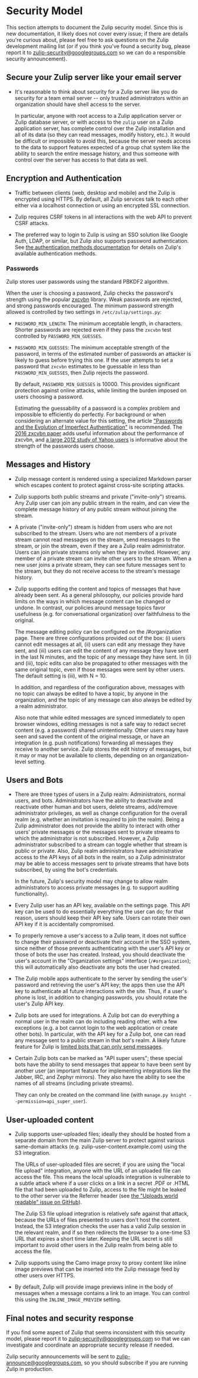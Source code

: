 # Security Model

This section attempts to document the Zulip security model.  Since
this is new documentation, it likely does not cover every issue; if
there are details you're curious about, please feel free to ask
questions on the Zulip development mailing list (or if you think
you've found a security bug, please report it to
zulip-security@googlegroups.com so we can do a responsible security
announcement).

## Secure your Zulip server like your email server

* It's reasonable to think about security for a Zulip server like you
  do security for a team email server -- only trusted administrators
  within an organization should have shell access to the server.

  In particular, anyone with root access to a Zulip application server
  or Zulip database server, or with access to the `zulip` user on a
  Zulip application server, has complete control over the Zulip
  installation and all of its data (so they can read messages, modify
  history, etc.).  It would be difficult or impossible to avoid this,
  because the server needs access to the data to support features
  expected of a group chat system like the ability to search the
  entire message history, and thus someone with control over the
  server has access to that data as well.

## Encryption and Authentication

* Traffic between clients (web, desktop and mobile) and the Zulip is
  encrypted using HTTPS.  By default, all Zulip services talk to each
  other either via a localhost connection or using an encrypted SSL
  connection.

* Zulip requires CSRF tokens in all interactions with the web API to
  prevent CSRF attacks.

* The preferred way to login to Zulip is using an SSO solution like
  Google Auth, LDAP, or similar, but Zulip also supports password
  authentication.  See
  [the authentication methods documentation](../production/authentication-methods.html)
  for details on Zulip's available authentication methods.

### Passwords

Zulip stores user passwords using the standard PBKDF2 algorithm.

When the user is choosing a password, Zulip checks the password's
strength using the popular [zxcvbn][zxcvbn] library.  Weak passwords
are rejected, and strong passwords encouraged.  The minimum password
strength allowed is controlled by two settings in
`/etc/zulip/settings.py`:

* `PASSWORD_MIN_LENGTH`: The minimum acceptable length, in characters.
  Shorter passwords are rejected even if they pass the `zxcvbn` test
  controlled by `PASSWORD_MIN_GUESSES`.

* `PASSWORD_MIN_GUESSES`: The minimum acceptable strength of the
  password, in terms of the estimated number of passwords an attacker
  is likely to guess before trying this one. If the user attempts to
  set a password that `zxcvbn` estimates to be guessable in less than
  `PASSWORD_MIN_GUESSES`, then Zulip rejects the password.

  By default, `PASSWORD_MIN_GUESSES` is 10000. This provides
  significant protection against online attacks, while limiting the
  burden imposed on users choosing a password.

  <!--- Why 10000?  See password-strength.md. -->

  Estimating the guessability of a password is a complex problem and
  impossible to efficiently do perfectly. For background or when
  considering an alternate value for this setting, the article
  ["Passwords and the Evolution of Imperfect Authentication"][BHOS15]
  is recommended.  The [2016 zxcvbn paper][zxcvbn-paper] adds useful
  information about the performance of zxcvbn, and [a large 2012 study
  of Yahoo users][Bon12] is informative about the strength of the
  passwords users choose.

<!---
  If the BHOS15 link ever goes dead: it's reference 30 of the zxcvbn
  paper, aka https://dl.acm.org/citation.cfm?id=2699390 , in the
  _Communications of the ACM_ aka CACM.  (But the ACM has it paywalled.)
  .
  Hooray for USENIX and IEEE: the other papers' canonical links are
  not paywalled.  The Yahoo study is reference 5 in BHOS15.
-->

[zxcvbn]: https://github.com/dropbox/zxcvbn
[BHOS15]: http://www.cl.cam.ac.uk/~fms27/papers/2015-BonneauHerOorSta-passwords.pdf
[zxcvbn-paper]: https://www.usenix.org/system/files/conference/usenixsecurity16/sec16_paper_wheeler.pdf
[Bon12]: http://ieeexplore.ieee.org/document/6234435/

## Messages and History

* Zulip message content is rendered using a specialized Markdown
  parser which escapes content to protect against cross-site scripting
  attacks.

* Zulip supports both public streams and private ("invite-only")
  streams.  Any Zulip user can join any public stream in the realm,
  and can view the complete message history of any public stream
  without joining the stream.

* A private ("invite-only") stream is hidden from users who are not
  subscribed to the stream.  Users who are not members of a private
  stream cannot read messages on the stream, send messages to the
  stream, or join the stream, even if they are a Zulip realm
  administrator.  Users can join private streams only when they are
  invited.  However, any member of a private stream can invite other
  users to the stream.  When a new user joins a private stream, they
  can see future messages sent to the stream, but they do not receive
  access to the stream's message history.

* Zulip supports editing the content and topics of messages that have
  already been sent. As a general philosophy, our policies provide
  hard limits on the ways in which message content can be changed or
  undone. In contrast, our policies around message topics favor
  usefulness (e.g. for conversational organization) over faithfulness
  to the original.

  The message editing policy can be configured on the /#organization
  page. There are three configurations provided out of the box: (i)
  users cannot edit messages at all, (ii) users can edit any message
  they have sent, and (iii) users can edit the content of any message
  they have sent in the last N minutes, and the topic of any message
  they have sent. In (ii) and (iii), topic edits can also be
  propagated to other messages with the same original topic, even if
  those messages were sent by other users. The default setting is
  (iii), with N = 10.

  In addition, and regardless of the configuration above, messages
  with no topic can always be edited to have a topic, by anyone in the
  organization, and the topic of any message can also always be edited
  by a realm administrator.

  Also note that while edited messages are synced immediately to open
  browser windows, editing messages is not a safe way to redact secret
  content (e.g. a password) shared unintentionally. Other users may
  have seen and saved the content of the original message, or have an
  integration (e.g. push notifications) forwarding all messages they
  receive to another service.  Zulip stores the edit history of
  messages, but it may or may not be available to clients, depending
  on an organization-level setting.

## Users and Bots

* There are three types of users in a Zulip realm: Administrators,
  normal users, and bots.  Administrators have the ability to
  deactivate and reactivate other human and bot users, delete streams,
  add/remove administrator privileges, as well as change configuration
  for the overall realm (e.g. whether an invitation is required to
  join the realm).  Being a Zulip administrator does not provide the
  ability to interact with other users' private messages or the
  messages sent to private streams to which the administrator is not
  subscribed.  However, a Zulip administrator subscribed to a stream
  can toggle whether that stream is public or private.  Also, Zulip
  realm administrators have administrative access to the API keys of
  all bots in the realm, so a Zulip administrator may be able to
  access messages sent to private streams that have bots subscribed,
  by using the bot's credentials.

  In the future, Zulip's security model may change to allow realm
  administrators to access private messages (e.g. to support auditing
  functionality).

* Every Zulip user has an API key, available on the settings page.
  This API key can be used to do essentially everything the user can
  do; for that reason, users should keep their API key safe.  Users
  can rotate their own API key if it is accidentally compromised.

* To properly remove a user's access to a Zulip team, it does not
  suffice to change their password or deactivate their account in the
  SSO system, since neither of those prevents authenticating with the
  user's API key or those of bots the user has created.  Instead, you
  should deactivate the user's account in the "Organization settings"
  interface (`/#organization`); this will automatically also
  deactivate any bots the user had created.

* The Zulip mobile apps authenticate to the server by sending the
  user's password and retrieving the user's API key; the apps then use
  the API key to authenticate all future interactions with the site.
  Thus, if a user's phone is lost, in addition to changing passwords,
  you should rotate the user's Zulip API key.

* Zulip bots are used for integrations.  A Zulip bot can do everything
  a normal user in the realm can do including reading other, with a
  few exceptions (e.g. a bot cannot login to the web application or
  create other bots).  In particular, with the API key for a Zulip
  bot, one can read any message sent to a public stream in that bot's
  realm.  A likely future feature for Zulip is [limited bots that can
  only send messages](https://github.com/zulip/zulip/issues/373).

* Certain Zulip bots can be marked as "API super users"; these special
  bots have the ability to send messages that appear to have been sent
  by another user (an important feature for implementing integrations
  like the Jabber, IRC, and Zephyr mirrors).  They also have the
  ability to see the names of all streams (including private streams).

  They can only be created on the command line (with `manage.py
  knight --permission=api_super_user`).

## User-uploaded content

* Zulip supports user-uploaded files; ideally they should be hosted
  from a separate domain from the main Zulip server to protect against
  various same-domain attacks (e.g. zulip-user-content.example.com)
  using the S3 integration.

  The URLs of user-uploaded files are secret; if you are using the
  "local file upload" integration, anyone with the URL of an uploaded
  file can access the file.  This means the local uploads integration
  is vulnerable to a subtle attack where if a user clicks on a link in
  a secret .PDF or .HTML file that had been uploaded to Zulip, access
  to the file might be leaked to the other server via the Referrer
  header (see [the "Uploads world readable" issue on
  GitHub](https://github.com/zulip/zulip/issues/320)).

  The Zulip S3 file upload integration is relatively safe against that
  attack, because the URLs of files presented to users don't host the
  content.  Instead, the S3 integration checks the user has a valid
  Zulip session in the relevant realm, and if so then redirects the
  browser to a one-time S3 URL that expires a short time later.
  Keeping the URL secret is still important to avoid other users in
  the Zulip realm from being able to access the file.

* Zulip supports using the Camo image proxy to proxy content like
  inline image previews that can be inserted into the Zulip message
  feed by other users over HTTPS.

* By default, Zulip will provide image previews inline in the body of
  messages when a message contains a link to an image.  You can
  control this using the `INLINE_IMAGE_PREVIEW` setting.

## Final notes and security response

If you find some aspect of Zulip that seems inconsistent with this
security model, please report it to zulip-security@googlegroups.com so
that we can investigate and coordinate an appropriate security release
if needed.

Zulip security announcements will be sent to
zulip-announce@googlegroups.com, so you should subscribe if you are
running Zulip in production.
